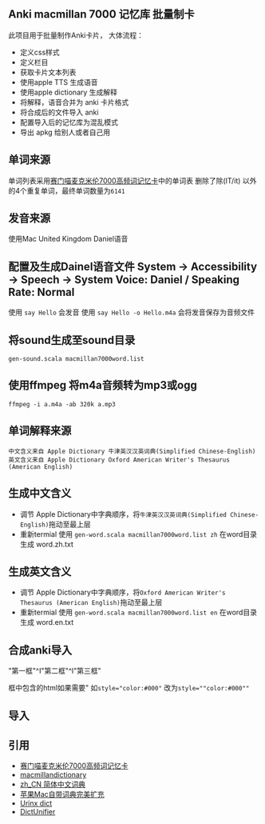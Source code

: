 
## Anki macmillan 7000 记忆库 批量制卡 
此项目用于批量制作Anki卡片，
大体流程：
 * 定义css样式
 * 定义栏目
 * 获取卡片文本列表
 * 使用apple TTS 生成语音
 * 使用apple dictionary 生成解释
 * 将解释，语音合并为 anki 卡片格式
 * 将合成后的文件导入 anki 
 * 配置导入后的记忆库为混乱模式
 * 导出 apkg 给别人或者自己用


## 单词来源
单词列表采用[赛门喵麦克米伦7000高频词记忆卡](https://zhuanlan.zhihu.com/p/27063304)中的单词表
删除了除(IT/it) 以外的4个重复单词，最终单词数量为`6141`

## 发音来源
使用Mac United Kingdom Daniel语音

## 配置及生成Dainel语音文件 System -> Accessibility -> Speech -> System Voice: Daniel / Speaking Rate: Normal

使用 `say Hello` 会发音
使用 `say Hello -o Hello.m4a` 会将发音保存为音频文件

## 将sound生成至sound目录
    gen-sound.scala macmillan7000word.list

## 使用ffmpeg 将m4a音频转为mp3或ogg
    ffmpeg -i a.m4a -ab 320k a.mp3

## 单词解释来源
    中文含义来自 Apple Dictionary 牛津英汉汉英词典(Simplified Chinese-English)
    英文含义来自 Apple Dictionary Oxford American Writer's Thesaurus (American English)

## 生成中文含义
* 调节 Apple Dictionary中字典顺序，将`牛津英汉汉英词典(Simplified Chinese-English)`拖动至最上层
* 重新termial 使用 `gen-word.scala macmillan7000word.list zh` 在word目录生成 word.zh.txt

## 生成英文含义
* 调节 Apple Dictionary中字典顺序，将`Oxford American Writer's Thesaurus (American English)`拖动至最上层
* 重新termial 使用 `gen-word.scala macmillan7000word.list en` 在word目录生成 word.en.txt


## 合成anki导入

"第一框"^I"第二框"^I"第三框"

框中包含的html如果需要" 如`style="color:#000"` 改为`style=""color:#000""`


## 导入




## 引用
* [赛门喵麦克米伦7000高频词记忆卡](https://zhuanlan.zhihu.com/p/27063304)
* [macmillandictionary](http://www.macmillandictionary.com)
* [zh_CN 简体中文词典](http://download.huzheng.org/zh_CN/)
* [苹果Mac自带词典完美扩充](http://www.jianshu.com/p/c57be986589b)
* [Urinx dict](https://github.com/Urinx/dict)
* [DictUnifier](https://github.com/jjgod/mac-dictionary-kit/)


